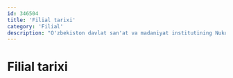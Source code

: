 ```yaml
---
id: 346504
title: 'Filial tarixi'
category: 'Filial'
description: "O'zbekiston davlat san'at va madaniyat institutining Nukus filiali tarixi"
---
```


# Filial tarixi
